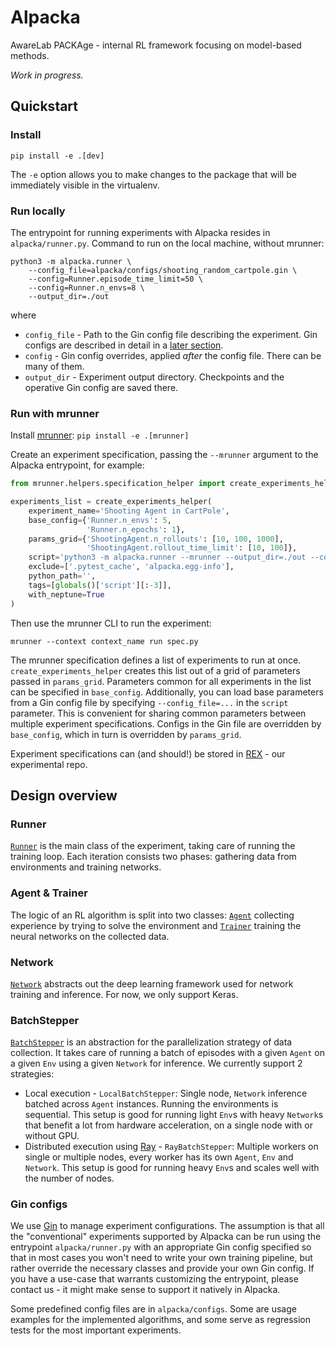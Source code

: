 # Alpacka

AwareLab PACKAge - internal RL framework focusing on model-based methods.

_Work in progress._

## Quickstart

### Install

`pip install -e .[dev]`

The `-e` option allows you to make changes to the package that will be immediately visible in the virtualenv.

### Run locally

The entrypoint for running experiments with Alpacka resides in `alpacka/runner.py`. Command to run on the local machine, without mrunner:

```
python3 -m alpacka.runner \
    --config_file=alpacka/configs/shooting_random_cartpole.gin \
    --config=Runner.episode_time_limit=50 \
    --config=Runner.n_envs=8 \
    --output_dir=./out
```

where

- `config_file` - Path to the Gin config file describing the experiment. Gin configs are described in detail in a [later section](#gin-configs).
- `config` - Gin config overrides, applied _after_ the config file. There can be many of them.
- `output_dir` - Experiment output directory. Checkpoints and the operative Gin config are saved there.

### Run with mrunner

Install [mrunner](https://gitlab.com/awarelab/mrunner): `pip install -e .[mrunner]`

<!-- TODO(koz4k): Link some doc for how to setup mrunner (creating contexts etc) that is actually maintained (do we even have one?!).  -->

Create an experiment specification, passing the `--mrunner` argument to the Alpacka entrypoint, for example:

```python
from mrunner.helpers.specification_helper import create_experiments_helper

experiments_list = create_experiments_helper(
    experiment_name='Shooting Agent in CartPole',
    base_config={'Runner.n_envs': 5,
                 'Runner.n_epochs': 1},
    params_grid={'ShootingAgent.n_rollouts': [10, 100, 1000],
                 'ShootingAgent.rollout_time_limit': [10, 100]},
    script='python3 -m alpacka.runner --mrunner --output_dir=./out --config_file=alpacka/configs/shooting_random_cartpole.gin',
    exclude=['.pytest_cache', 'alpacka.egg-info'],
    python_path='',
    tags=[globals()['script'][:-3]],
    with_neptune=True
)
```

Then use the mrunner CLI to run the experiment:

```
mrunner --context context_name run spec.py
```

The mrunner specification defines a list of experiments to run at once. `create_experiments_helper` creates this list out of a grid of parameters passed in `params_grid`. Parameters common for all experiments in the list can be specified in `base_config`. Additionally, you can load base parameters from a Gin config file by specifying `--config_file=...` in the `script` parameter. This is convenient for sharing common parameters between multiple experiment specifications. Configs in the Gin file are overridden by `base_config`, which in turn is overridden by `params_grid`.

Experiment specifications can (and should!) be stored in [REX](https://gitlab.com/awarelab/rex) - our experimental repo.

<!-- TODO(koz4k): Add a readme to REX - what to put there, directory structure, some conventions. -->

## Design overview

### Runner

[`Runner`](alpacka/runner.py) is the main class of the experiment, taking care of running the training loop. Each iteration consists two phases: gathering data from environments and training networks.

### Agent & Trainer

The logic of an RL algorithm is split into two classes: [`Agent`](alpacka/agents/base.py) collecting experience by trying to solve the environment and [`Trainer`](alpacka/trainers/base.py) training the neural networks on the collected data.

<!--TODO(koz4k): Describe Agent/OnlineAgent, Trainer and their responsibilities.-->

<!--TODO(koz4k): DeterministicMCTS. -->

<!--TODO(koz4k): Describe `Agent` <-> `Network` communication.-->

### Network

[`Network`](alpacka/networks/core.py) abstracts out the deep learning framework used for network training and inference. For now, we only support Keras.

### BatchStepper

[`BatchStepper`](alpacka/batch_steppers.py) is an abstraction for the parallelization strategy of data collection. It takes care of running a batch of episodes with a given `Agent` on a given `Env` using a given `Network` for inference. We currently support 2 strategies:

- Local execution - `LocalBatchStepper`: Single node, `Network` inference batched across `Agent` instances. Running the environments is sequential. This setup is good for running light `Env`s with heavy `Network`s that benefit a lot from hardware acceleration, on a single node with or without GPU.
- Distributed execution using [Ray](https://ray.readthedocs.io/en/latest/) - `RayBatchStepper`: Multiple workers on single or multiple nodes, every worker has its own `Agent`, `Env` and `Network`. This setup is good for running heavy `Env`s and scales well with the number of nodes.

### Gin configs

We use [Gin](https://github.com/google/gin-config) to manage experiment configurations. The assumption is that all the "conventional" experiments supported by Alpacka can be run using the entrypoint `alpacka/runner.py` with an appropriate Gin config specified so that in most cases you won't need to write your own training pipeline, but rather override the necessary classes and provide your own Gin config. If you have a use-case that warrants customizing the entrypoint, please contact us - it might make sense to support it natively in Alpacka.

Some predefined config files are in `alpacka/configs`. Some are usage examples for the implemented algorithms, and some serve as regression tests for the most important experiments.

<!-- TODO(koz4k): How they're structured (top-down config writing process), where to get them from (operative configs). -->
